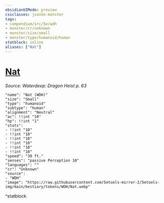 ```yaml
---
obsidianUIMode: preview
cssclasses: json5e-monster
tags:
- compendium/src/5e/wdh
- monster/cr/unknown
- monster/size/small
- monster/type/humanoid/human
statblock: inline
aliases: ["Nat"]
---
```

# [Nat](3-Mechanics\CLI\bestiary\npc/nat-wdh.md)
*Source: Waterdeep: Dragon Heist p. 63*  

```statblock
"name": "Nat (WDH)"
"size": "Small"
"type": "humanoid"
"subtype": "human"
"alignment": "Neutral"
"ac": !!int "10"
"hp": !!int "1"
"stats":
- !!int "10"
- !!int "10"
- !!int "10"
- !!int "10"
- !!int "10"
- !!int "10"
"speed": "30 ft."
"senses": "passive Perception 10"
"languages": ""
"cr": "Unknown"
"source":
- "WDH"
"image": "https://raw.githubusercontent.com/5etools-mirror-2/5etools-img/main/bestiary/tokens/WDH/Nat.webp"
```
^statblock
